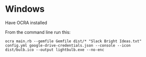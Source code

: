# Windows

Have OCRA installed

From the command line run this:

`ocra main.rb --gemfile Gemfile dist/* "Slack Bright Ideas.txt" config.yml google-drive-credentials.json --console --icon dist/bulb.ico --output lightbulb.exe --no-enc`
